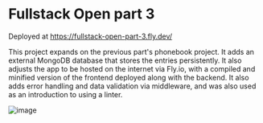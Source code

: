 # Fullstack Open part 3

Deployed at https://fullstack-open-part-3.fly.dev/

This project expands on the previous part's phonebook project. It adds an external MongoDB database
that stores the entries persistently. It also adjusts the app to be hosted on the internet via
Fly.io, with a compiled and minified version of the frontend deployed along with the backend.
It also adds error handling and data validation via middleware, and was also used as an introduction
to using a linter.

![image](https://github.com/vilequarter/fullstack-open-part-3/assets/44734839/f108eaff-c563-44f0-a60d-8f0f2cc9618a)
